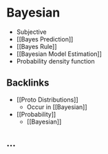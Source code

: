# Bayesian
- Subjective
- [[Bayes Prediction]]
- [[Bayes Rule]]
- [[Bayesian Model Estimation]]
- Probability density function

## Backlinks
* [[Proto Distributions]]
	* Occur in [[Bayesian]]
* [[Probability]]
	* [[Bayesian]]

## …